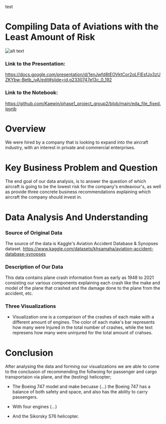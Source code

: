 test
# Compiling Data of Aviations with the Least Amount of Risk 
![alt text](https://www.airpics.net/UserFiles/pics/large/PH-BFH-Boeing-747-400M-KLM-Royal-Dutch-Airlines/15650/15622l.jpg)

### Link to the Presentation:
https://docs.google.com/presentation/d/1enJwfd8tEOVktCor2oLFIEsfJo3zUZKYbw-Betb_ivA/edit#slide=id.g2330747e13c_0_192

### Link to the Notebook:
https://github.com/Kaewin/phase1_project_group2/blob/main/eda_file_fixed.ipynb



# Overview

We were hired by a company that is looking to expand into the aircraft industry, with an interest in private and commercial enterprises. 


# Key Business Problem and Question

The end goal of our data analysis, is to answer the question of which aircraft is going to be the lowest risk for the company's endeavour's, as well as provide three concrete business recommendations explaining which aircraft the company should invest in.


# Data Analysis And Understanding


### Source of Original Data

The source of the data is Kaggle's Aviation Accident Database & Synopses dataset.
https://www.kaggle.com/datasets/khsamaha/aviation-accident-database-synopses


### Description of Our Data

This data contains plane crash information from as early as 1948 to 2021 consisting our various components explaining each crash like the make and model of the plane that crashed and the damage done to the plane from the accident, etc.


### Three Visualizations

- Visualization one is a comparison of the crashes of each make with a different amount of engines. The color of each make's bar represents how many were Injured in the total number of crashes, while the text represens how many were uninjured for the total amount of crahses.



# Conclusion

After analysing the data and forming our visualizations we are able to come to the conclusion of recommending the follwoing for passenger and cargo transportaion via plane, and the (testing) helicopter;

- The Boeing 747 model and make becuase (...) the Boeing 747 has a balance of both safety and space, and also has the ability to carry passengers. 

- With four engines (...)

- And the Sikorsky S76 helicopter.



